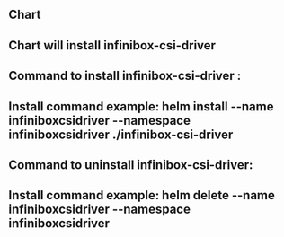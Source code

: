 ## Chart
## Chart will install infinibox-csi-driver 

## Command to install infinibox-csi-driver : 
## Install command example: helm install --name infiniboxcsidriver --namespace infiniboxcsidriver ./infinibox-csi-driver

## Command to uninstall infinibox-csi-driver:
## Install command example: helm delete --name infiniboxcsidriver --namespace infiniboxcsidriver

